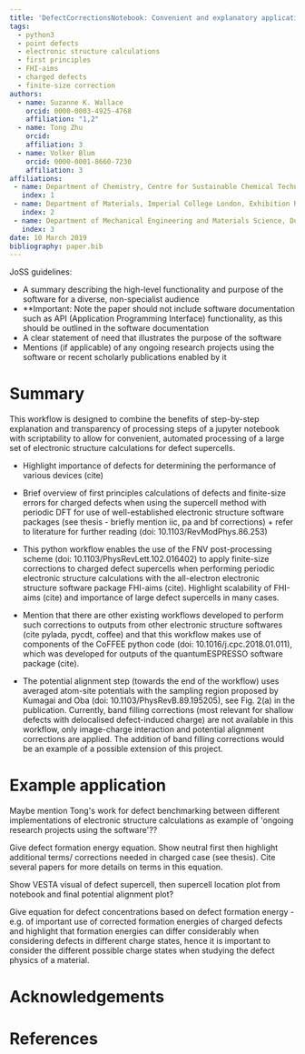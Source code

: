 ```yaml
---
title: 'DefectCorrectionsNotebook: Convenient and explanatory application of finite-size corrections to periodic electronic structure calculations of charged defect supercells with FHI-aims'
tags:
  - python3
  - point defects
  - electronic structure calculations
  - first principles
  - FHI-aims
  - charged defects
  - finite-size correction
authors:
  - name: Suzanne K. Wallace
    orcid: 0000-0003-4925-4768
    affiliation: "1,2"
  - name: Tong Zhu
    orcid: 
    affiliation: 3
  - name: Volker Blum
    orcid: 0000-0001-8660-7230
    affiliation: 3
affiliations:
 - name: Department of Chemistry, Centre for Sustainable Chemical Technologies, University of Bath, Claverton Down, Bath, BA2 7AY, UK
   index: 1
 - name: Department of Materials, Imperial College London, Exhibition Road, London SW7 2AZ, UK
   index: 2
 - name: Department of Mechanical Engineering and Materials Science, Duke University, Durham, North Carolina 27708, USA
   index: 3
date: 10 March 2019
bibliography: paper.bib
---
```


JoSS guidelines:
- A summary describing the high-level functionality and purpose of the software for a diverse, non-specialist audience
- **Important: Note the paper should not include software documentation such as API (Application Programming Interface) functionality, as this should be outlined in the software documentation
- A clear statement of need that illustrates the purpose of the software
- Mentions (if applicable) of any ongoing research projects using the software or recent scholarly publications enabled by it


# Summary
This workflow is designed to combine the benefits of step-by-step explanation and transparency of processing steps of a jupyter notebook with scriptability to allow for convenient, automated processing of a large set of electronic structure calculations for defect supercells. 
- Highlight importance of defects for determining the performance of various devices (cite)
- Brief overview of first principles calculations of defects and finite-size errors for charged defects when using the supercell method with periodic DFT for use of well-established electronic structure software packages (see thesis - briefly mention iic, pa and bf corrections) + refer to literature for further reading (doi: 10.1103/RevModPhys.86.253)

- This python workflow enables the use of the FNV post-processing scheme (doi: 10.1103/PhysRevLett.102.016402) to apply finite-size corrections to charged defect supercells when performing periodic electronic structure calculations with the all-electron electronic structure software package FHI-aims (cite). Highlight scalability of FHI-aims (cite) and importance of large defect supercells in many cases.
- Mention that there are other existing workflows developed to perform such corrections to outputs from other electronic structure softwares (cite pylada, pycdt, coffee) and that this workflow makes use of components of the CoFFEE python code (doi: 10.1016/j.cpc.2018.01.011), which was developed for outputs of the quantumESPRESSO software package (cite).
- The potential alignment step (towards the end of the workflow) uses averaged atom-site potentials with the sampling region proposed by Kumagai and Oba (doi: 10.1103/PhysRevB.89.195205), see Fig. 2(a) in the publication. Currently, band filling corrections (most relevant for shallow defects with delocalised defect-induced charge) are not available in this workflow, only image-charge interaction and potential alignment corrections are applied. The addition of band filling corrections would be an example of a possible extension of this project.


# Example application
Maybe mention Tong's work for defect benchmarking between different implementations of electronic structure calculations as example of 'ongoing research projects using the software'??

Give defect formation energy equation. Show neutral first then highlight additional terms/ corrections needed in charged case (see thesis). Cite several papers for more details on terms in this equation.

Show VESTA visual of defect supercell, then supercell location plot from notebook and final potential alignment plot?

Give equation for defect concentrations based on defect formation energy - e.g. of important use of corrected formation energies of charged defects and highlight that formation energies can differ considerably when considering defects in different charge states, hence it is important to consider the different possible charge states when studying the defect physics of a material. 

# Acknowledgements

# References